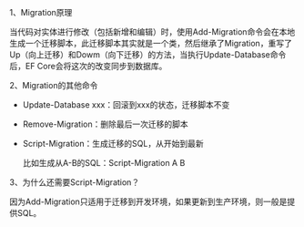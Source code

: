 1、Migration原理

当代码对实体进行修改（包括新增和编辑）时，使用Add-Migration命令会在本地生成一个迁移脚本，此迁移脚本其实就是一个类，然后继承了Migration，重写了Up（向上迁移）和Dowm（向下迁移）的方法，当执行Update-Database命令后，EF Core会将这次的改变同步到数据库。

2、Migration的其他命令

- Update-Database xxx：回滚到xxx的状态，迁移脚本不变

- Remove-Migration：删除最后一次迁移的脚本

- Script-Migration：生成迁移的SQL，从开始到最新

  比如生成从A-B的SQL：Script-Migration A B

3、为什么还需要Script-Migration？

因为Add-Migration只适用于迁移到开发环境，如果更新到生产环境，则一般是提供SQL。